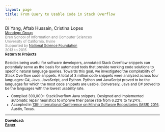 ```yaml
---
layout: page
title: From Query to Usable Code in Stack Overflow
---
```


Di Yang, Aftab Hussain, Cristina Lopes 
<small><br> <font color="gray"><a href="http://mondego.ics.uci.edu/">Mondego Group</a>
<br> Bren School of Information and Computer Sciences
<br> University of California, Irvine 
<br> Supported by <a href = "https://www.nsf.gov/">National Science Foundation</a>
<br>2013 to 2015</font> 
<br><b><a href="../Projects/index.html#query-sof-menu">Return to Projects</a></b>

Besides being useful for software developers, annotated Stack Overflow snippets
can potentially serve as the basis for automated tools that provide working
code solutions to specific natural language queries.  Towards this goal, we
investigated the compilability of Stack Overflow code snippets. A total of 3
million code snippets were analyzed across four languages: C\#, Java,
JavaScript, and Python. Python and JavaScript proved to be the languages for
which the most code snippets are usable. Conversely, Java and C\# proved to be
the languages with the lowest usability rate.

- Compiled 300,000+ StackOverflow Java snippets. Designed and implemented automatic repair heuristics to improve their parse rate from 6.22% to 19.24%.
- Accepted in [13th International Conference on Mining Software Repositories (MSR) 2016](http://2016.msrconf.org/#/home), Austin, Texas.  

_________________

<b>Download:
<br>[Paper](https://arxiv.org/pdf/1605.04464.pdf)


	
